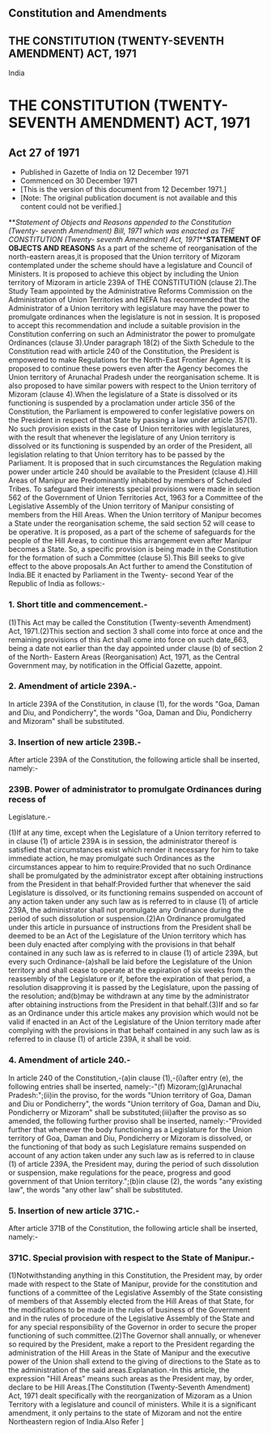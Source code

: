 ## Constitution and Amendments

## THE CONSTITUTION (TWENTY-SEVENTH AMENDMENT) ACT, 1971

India

# THE CONSTITUTION (TWENTY-SEVENTH AMENDMENT) ACT, 1971

## Act 27 of 1971

  * Published in Gazette of India on 12 December 1971 
  * Commenced on 30 December 1971 
  * [This is the version of this document from 12 December 1971.] 
  * [Note: The original publication document is not available and this content could not be verified.] 

**_Statement of Objects and Reasons appended to the Constitution (Twenty-
seventh Amendment) Bill, 1971 which was enacted as THE CONSTITUTION (Twenty-
seventh Amendment) Act, 1971_****STATEMENT OF OBJECTS AND REASONS** As a part
of the scheme of reorganisation of the north-eastern areas,it is proposed that
the Union territory of Mizoram contemplated under the scheme should have a
legislature and Council of Ministers. It is proposed to achieve this object by
including the Union territory of Mizoram in article 239A of THE CONSTITUTION
(clause 2).The Study Team appointed by the Administrative Reforms Commission
on the Administration of Union Territories and NEFA has recommended that the
Administrator of a Union territory with legislature may have the power to
promulgate ordinances when the legislature is not in session. It is proposed
to accept this recommendation and include a suitable provision in the
Constitution conferring on such an Administrator the power to promulgate
Ordinances (clause 3).Under paragraph 18(2) of the Sixth Schedule to the
Constitution read with article 240 of the Constitution, the President is
empowered to make Regulations for the North-East Frontier Agency. It is
proposed to continue these powers even after the Agency becomes the Union
territory of Arunachal Pradesh under the reorganisation scheme. It is also
proposed to have similar powers with respect to the Union territory of Mizoram
(clause 4).When the legislature of a State is dissolved or its functioning is
suspended by a proclamation under article 356 of the Constitution, the
Parliament is empowered to confer legislative powers on the President in
respect of that State by passing a law under article 357(1). No such provision
exists in the case of Union territories with legislatures, with the result
that whenever the legislature of any Union territory is dissolved or its
functioning is suspended by an order of the President, all legislation
relating to that Union territory has to be passed by the Parliament. It is
proposed that in such circumstances the Regulation making power under article
240 should be available to the President (clause 4).Hill Areas of Manipur are
Predominantly inhabited by members of Scheduled Tribes. To safeguard their
interests special provisions were made in section 562 of the Government of
Union Territories Act, 1963 for a Committee of the Legislative Assembly of the
Union territory of Manipur consisting of members from the Hill Areas. When the
Union territory of Manipur becomes a State under the reorganisation scheme,
the said section 52 will cease to be operative. It is proposed, as a part of
the scheme of safeguards for the people of the Hill Areas, to continue this
arrangement even after Manipur becomes a State. So, a specific provision is
being made in the Constitution for the formation of such a Committee (clause
5).This Bill seeks to give effect to the above proposals.An Act further to
amend the Constitution of India.BE it enacted by Parliament in the Twenty-
second Year of the Republic of India as follows:-

### 1. Short title and commencement.-

(1)This Act may be called the Constitution (Twenty-seventh Amendment) Act,
1971.(2)This section and section 3 shall come into force at once and the
remaining provisions of this Act shall come into force on such date_663, being
a date not earlier than the day appointed under clause (b) of section 2 of the
North- Eastern Areas (Reorganisation) Act, 1971, as the Central Government
may, by notification in the Official Gazette, appoint.

### 2. Amendment of article 239A.-

In article 239A of the Constitution, in clause (1), for the words "Goa, Daman
and Diu, and Pondicherry", the words "Goa, Daman and Diu, Pondicherry and
Mizoram" shall be substituted.

### 3. Insertion of new article 239B.-

After article 239A of the Constitution, the following article shall be
inserted, namely:-

### 239B. Power of administrator to promulgate Ordinances during recess of
Legislature.-

(1)If at any time, except when the Legislature of a Union territory referred
to in clause (1) of article 239A is in session, the administrator thereof is
satisfied that circumstances exist which render it necessary for him to take
immediate action, he may promulgate such Ordinances as the circumstances
appear to him to require:Provided that no such Ordinance shall be promulgated
by the administrator except after obtaining instructions from the President in
that behalf:Provided further that whenever the said Legislature is dissolved,
or its functioning remains suspended on account of any action taken under any
such law as is referred to in clause (1) of article 239A, the administrator
shall not promulgate any Ordinance during the period of such dissolution or
suspension.(2)An Ordinance promulgated under this article in pursuance of
instructions from the President shall be deemed to be an Act of the
Legislature of the Union territory which has been duly enacted after complying
with the provisions in that behalf contained in any such law as is referred to
in clause (1) of article 239A, but every such Ordinance-(a)shall be laid
before the Legislature of the Union territory and shall cease to operate at
the expiration of six weeks from the reassembly of the Legislature or if,
before the expiration of that period, a resolution disapproving it is passed
by the Legislature, upon the passing of the resolution; and(b)may be withdrawn
at any time by the administrator after obtaining instructions from the
President in that behalf.(3)If and so far as an Ordinance under this article
makes any provision which would not be valid if enacted in an Act of the
Legislature of the Union territory made after complying with the provisions in
that behalf contained in any such law as is referred to in clause (1) of
article 239A, it shall be void.

### 4. Amendment of article 240.-

In article 240 of the Constitution,-(a)in clause (1),-(i)after entry (e), the
following entries shall be inserted, namely:-"(f) Mizoram;(g)Arunachal
Pradesh:";(ii)in the proviso, for the words "Union territory of Goa, Daman and
Diu or Pondicherry", the words "Union territory of Goa, Daman and Diu,
Pondicherry or Mizoram" shall be substituted;(iii)after the proviso as so
amended, the following further proviso shall be inserted, namely:-"Provided
further that whenever the body functioning as a Legislature for the Union
territory of Goa, Daman and Diu, Pondicherry or Mizoram is dissolved, or the
functioning of that body as such Legislature remains suspended on account of
any action taken under any such law as is referred to in clause (1) of article
239A, the President may, during the period of such dissolution or suspension,
make regulations for the peace, progress and good government of that Union
territory.";(b)in clause (2), the words "any existing law", the words "any
other law" shall be substituted.

### 5. Insertion of new article 371C.-

After article 371B of the Constitution, the following article shall be
inserted, namely:-

### 371C. Special provision with respect to the State of Manipur.-

(1)Notwithstanding anything in this Constitution, the President may, by order
made with respect to the State of Manipur, provide for the constitution and
functions of a committee of the Legislative Assembly of the State consisting
of members of that Assembly elected from the Hill Areas of that State, for the
modifications to be made in the rules of business of the Government and in the
rules of procedure of the Legislative Assembly of the State and for any
special responsibility of the Governor in order to secure the proper
functioning of such committee.(2)The Governor shall annually, or whenever so
required by the President, make a report to the President regarding the
administration of the Hill Areas in the State of Manipur and the executive
power of the Union shall extend to the giving of directions to the State as to
the administration of the said areas.Explanation.-In this article, the
expression "Hill Areas" means such areas as the President may, by order,
declare to be Hill Areas.[The Constitution (Twenty-Seventh Amendment) Act,
1971 dealt specifically with the reorganization of Mizoram as a Union
Territory with a legislature and council of ministers. While it is a
significant amendment, it only pertains to the state of Mizoram and not the
entire Northeastern region of India.Also Refer ]

